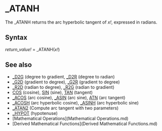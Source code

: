 # _ATANH

The _ATANH returns the arc hyperbolic tangent of *x!*, expressed in radians.

  

## Syntax

*return_value!* = _ATANH(*x!*)
  

## See also

* [_D2G](_D2G.md) (degree to gradient, [_D2R](_D2R.md) (degree to radian)
* [_G2D](_G2D.md) (gradient to degree), [_G2R](_G2R.md) (gradient to degree)
* [_R2D](_R2D.md) (radian to degree), [_R2G](_R2G.md) (radian to gradient)
* [COS](COS.md) (cosine), [SIN](SIN.md) (sine), [TAN](TAN.md) (tangent)
* [_ACOS](_ACOS.md) (arc cosine), [_ASIN](_ASIN.md) (arc sine), [ATN](ATN.md) (arc tangent)
* [_ACOSH](_ACOSH.md) (arc hyperbolic cosine), [_ASINH](_ASINH.md) (arc hyperbolic sine)
* [_ATAN2](_ATAN2.md) (Compute arc tangent with two parameters)
* [_HYPOT](_HYPOT.md) (hypotenuse)
* [Mathematical Operations](Mathematical Operations.md)
* [Derived Mathematical Functions](Derived Mathematical Functions.md)

  
